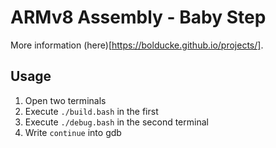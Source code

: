 # ARMv8 Assembly - Baby Step

More information (here)[https://bolducke.github.io/projects/].

## Usage

1. Open two terminals
2. Execute `./build.bash` in the first
3. Execute `./debug.bash` in the second terminal
4. Write `continue` into gdb